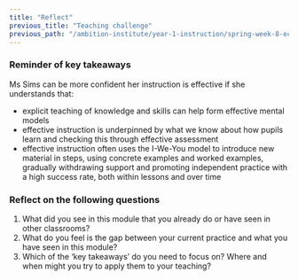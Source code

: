 ```yaml
---
title: "Reflect"
previous_title: "Teaching challenge"
previous_path: "/ambition-institute/year-1-instruction/spring-week-8-ect-teaching-challenge"
---
```





### Reminder of key takeaways
Ms Sims can be more confident her instruction is effective if she understands that:
- explicit teaching of knowledge and skills can help form effective mental models 
- effective instruction is underpinned by what we know about how pupils learn and checking this through effective assessment 
- effective instruction often uses the I-We-You model to introduce new material in steps, using concrete examples and worked examples, gradually withdrawing support and promoting independent practice with a high success rate, both within lessons and over time




### Reflect on the following questions
1. What did you see in this module that you already do or have seen in other classrooms? 
2. What do you feel is the gap between your current practice and what you have seen in this module? 
3. Which of the ‘key takeaways’ do you need to focus on? Where and when might you try to apply them to your teaching?


